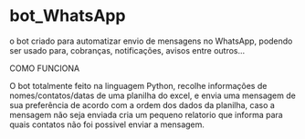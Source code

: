 # bot_WhatsApp 
 o bot criado para  automatizar envio de mensagens no WhatsApp, podendo ser usado para, cobranças, notificações, avisos entre outros... 

COMO FUNCIONA

O bot totalmente feito na linguagem Python, recolhe informações de nomes/contatos/datas de uma planilha do excel, e envia uma mensagem de sua preferência de acordo com a ordem dos dados da planilha, caso a mensagem não seja enviada cria um pequeno relatorio que informa para quais contatos não foi possivel enviar a mensagem. 
